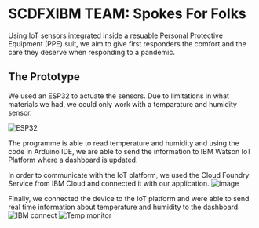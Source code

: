 # SCDFXIBM TEAM: Spokes For Folks

Using IoT sensors integrated inside a resuable Personal Protective Equipment (PPE) suit, we aim to give first responders the comfort and the care they deserve when responding to a pandemic.

## The Prototype

We used an ESP32 to actuate the sensors. Due to limitations in what materials we had, we could only work with a temparature and humidity sensor.

![ESP32](https://user-images.githubusercontent.com/85609211/121624043-5e916900-caa3-11eb-9d84-510e08fbd472.png)


The programme is able to read temperature and humidity and using the code in Arduino IDE, we are able to send the information to IBM Watson IoT 
Platform where a dashboard is updated.

In order to communicate with the IoT platform, we used the Cloud Foundry Service from IBM Cloud and connected it with our application.
![image](https://user-images.githubusercontent.com/85609211/121624425-1757a800-caa4-11eb-9d02-088a273648d2.png)

Finally, we connected the device to the IoT platform and were able to send real time information about temperature and humidity to the dashboard.
![IBM connect](https://user-images.githubusercontent.com/85609211/121624630-71f10400-caa4-11eb-928a-1e3b3f752206.png)
![Temp monitor](https://user-images.githubusercontent.com/85609211/121624638-73bac780-caa4-11eb-928c-b6a2b1517c01.png)

